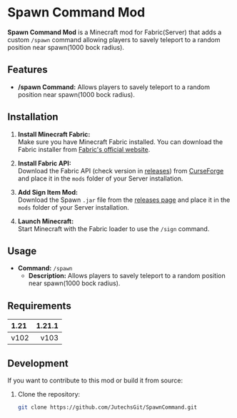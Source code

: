 # Spawn Command Mod

**Spawn Command Mod** is a Minecraft mod for Fabric(Server) that adds a custom `/spawn` command allowing players to savely teleport to a random position near spawn(1000 bock radius).

## Features

- **/spawn Command:** Allows players to savely teleport to a random position near spawn(1000 bock radius).

## Installation

1. **Install Minecraft Fabric:**  
   Make sure you have Minecraft Fabric installed. You can download the Fabric installer from [Fabric's official website](https://fabricmc.net/use/).

2. **Install Fabric API:**  
   Download the Fabric API (check version in [releases](https://github.com/JutechsGit/SpawnCommand/releases)) from [CurseForge](https://www.curseforge.com/minecraft/mc-mods/fabric-api) and place it in the `mods` folder of your Server installation.

3. **Add Sign Item Mod:**  
   Download the Spawn `.jar` file from the [releases page](https://github.com/JutechsGit/SpawnCommand/releases) and place it in the `mods` folder of your Server installation.

4. **Launch Minecraft:**  
   Start Minecraft with the Fabric loader to use the `/sign` command.

## Usage

- **Command:** `/spawn`
  - **Description:** Allows players to savely teleport to a random position near spawn(1000 bock radius).

## Requirements

| 1.21         | 1.21.1          |
| :----------- | --------------: | 
| v102         | v103            |  

## Development

If you want to contribute to this mod or build it from source:

1. Clone the repository:
   ```bash
   git clone https://github.com/JutechsGit/SpawnCommand.git
